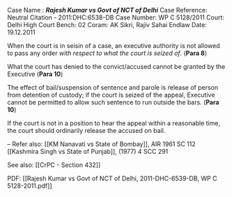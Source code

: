 Case Name : ***Rajesh Kumar vs Govt of NCT of Delhi***
Case Reference: Neutral Citation - 2011:DHC:6538-DB
Case Number: WP C 5128/2011
Court: Delhi High Court
Bench: 02
Coram: AK Sikri, Rajiv Sahai Endlaw
Date: 19.12.2011

When the court is in seisin of a case, an executive authority is not allowed to pass any order *with respect to what the court is seized of*. (**Para 8**)

What the court has denied to the convict/accused cannot be granted by the Executive (**Para 10**)

The effect of bail/suspension of sentence and parole is release of person from detention of custody; if the court is seized of the appeal, Executive cannot be permitted to allow such sentence to run outside the bars. (**Para 10**)

If the court is not in a position to hear the appeal within a reasonable time, the court should ordinarily release the accused on bail.

–
Refer also:
[[KM Nanavati vs State of Bombay]], AIR 1961 SC 112
[[Kashmira Singh vs State of Punjab]], (1977) 4 SCC 291

See also:
[[CrPC - Section 432]] 

PDF:
[[Rajesh Kumar vs Govt of NCT of Delhi, 2011-DHC-6539-DB, WP C 5128-2011.pdf]]